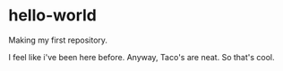 # hello-world
Making my first repository.

I feel like i've been here before.
Anyway, Taco's are neat. So that's cool.
